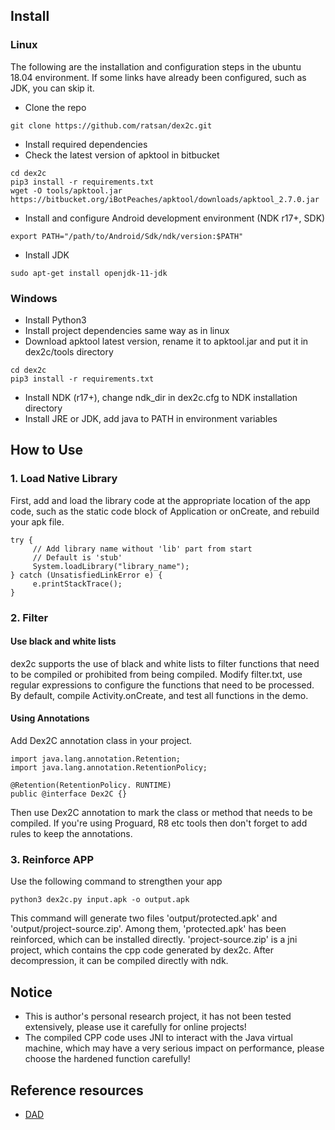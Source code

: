 ## Install

### Linux

The following are the installation and configuration steps in the ubuntu 18.04 environment. If some links have already been configured, such as JDK, you can skip it.

-   Clone the repo

```
git clone https://github.com/ratsan/dex2c.git
```

-   Install required dependencies
-   Check the latest version of apktool in bitbucket

```
cd dex2c
pip3 install -r requirements.txt
wget -O tools/apktool.jar https://bitbucket.org/iBotPeaches/apktool/downloads/apktool_2.7.0.jar
```

-   Install and configure Android development environment (NDK r17+, SDK)

```
export PATH="/path/to/Android/Sdk/ndk/version:$PATH"
```

-   Install JDK

```
sudo apt-get install openjdk-11-jdk
```

### Windows

-   Install Python3
-   Install project dependencies same way as in linux
-   Download apktool latest version, rename it to apktool.jar and put it in dex2c/tools directory

```
cd dex2c
pip3 install -r requirements.txt
```

-   Install NDK (r17+), change ndk_dir in dex2c.cfg to NDK installation directory
-   Install JRE or JDK, add java to PATH in environment variables

## How to Use

### 1. Load Native Library

First, add and load the library code at the appropriate location of the app code, such as the static code block of Application or onCreate, and rebuild your apk file.

```
try {
     // Add library name without 'lib' part from start
     // Default is 'stub'
     System.loadLibrary("library_name");
} catch (UnsatisfiedLinkError e) {
     e.printStackTrace();
}
```

### 2. Filter

#### Use black and white lists

dex2c supports the use of black and white lists to filter functions that need to be compiled or prohibited from being compiled. Modify filter.txt, use regular expressions to configure the functions that need to be processed. By default, compile Activity.onCreate, and test all functions in the demo.

#### Using Annotations

Add Dex2C annotation class in your project.

```
import java.lang.annotation.Retention;
import java.lang.annotation.RetentionPolicy;

@Retention(RetentionPolicy. RUNTIME)
public @interface Dex2C {}
```

Then use Dex2C annotation to mark the class or method that needs to be compiled. If you're using Proguard, R8 etc tools then don't forget to add rules to keep the annotations.

### 3. Reinforce APP

Use the following command to strengthen your app

```
python3 dex2c.py input.apk -o output.apk
```

This command will generate two files 'output/protected.apk' and 'output/project-source.zip'. Among them, 'protected.apk' has been reinforced, which can be installed directly. 'project-source.zip' is a jni project, which contains the cpp code generated by dex2c. After decompression, it can be compiled directly with ndk.

## Notice

-   This is author's personal research project, it has not been tested extensively, please use it carefully for online projects!
-   The compiled CPP code uses JNI to interact with the Java virtual machine, which may have a very serious impact on performance, please choose the hardened function carefully!

## Reference resources

-   [DAD](https://github.com/androguard/androguard/tree/master/androguard/decompiler/dad)
